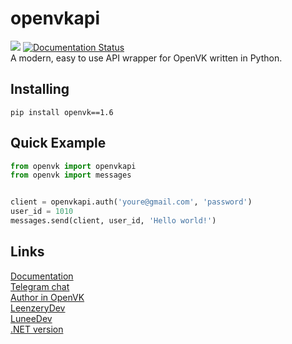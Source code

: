 # openvkapi

![](https://komarev.com/ghpvc/?username=Parliskaya)
<a href='https://pypi.org/project/openvk/'>
    <img src='https://img.shields.io/pypi/v/openvk.svg' alt='Documentation Status' />
</a>  
A modern, easy to use API wrapper for OpenVK written in Python.

## Installing

```
pip install openvk==1.6
```


## Quick Example
```python
from openvk import openvkapi
from openvk import messages


client = openvkapi.auth('youre@gmail.com', 'password')
user_id = 1010
messages.send(client, user_id, 'Hello world!')
```

## Links
[Documentation](https://github.com/Parliskaya/openvkapi/wiki/openvkapi-Documentation)  
[Telegram chat](https://t.me/ovkapi)   
[Author in OpenVK](https://openvk.su/ucinka)  
[LeenzeryDev](https://github.com/leenzerydev)   
[LuneeDev](https://github.com/luneedev)   
[.NET version](https://github.com/LyStudios/OpenVkNetApi)  
